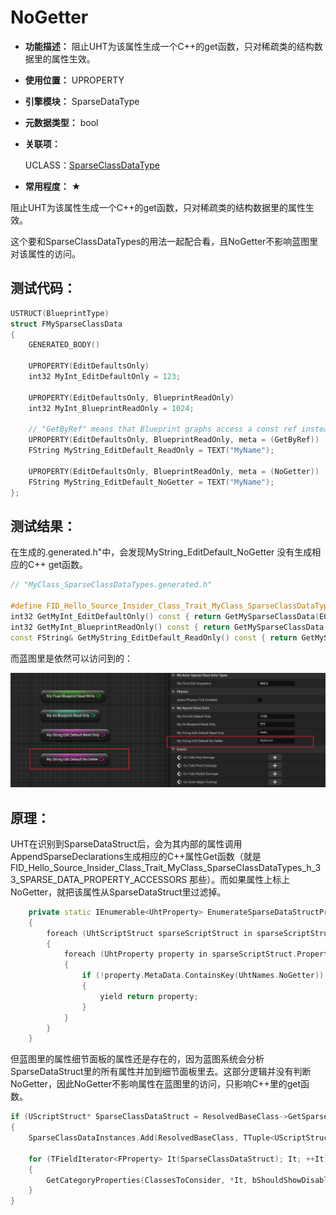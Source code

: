 ﻿# NoGetter

- **功能描述：** 阻止UHT为该属性生成一个C++的get函数，只对稀疏类的结构数据里的属性生效。

- **使用位置：** UPROPERTY

- **引擎模块：** SparseDataType

- **元数据类型：** bool

- **关联项：**

  UCLASS：[SparseClassDataType ](#Specifier_UCLASS_Blueprint_SparseClassDataType)

- **常用程度：** ★

阻止UHT为该属性生成一个C++的get函数，只对稀疏类的结构数据里的属性生效。

这个要和SparseClassDataTypes的用法一起配合看，且NoGetter不影响蓝图里对该属性的访问。

## 测试代码：

```cpp
USTRUCT(BlueprintType)
struct FMySparseClassData
{
	GENERATED_BODY()

	UPROPERTY(EditDefaultsOnly)
	int32 MyInt_EditDefaultOnly = 123;

	UPROPERTY(EditDefaultsOnly, BlueprintReadOnly)
	int32 MyInt_BlueprintReadOnly = 1024;

	// "GetByRef" means that Blueprint graphs access a const ref instead of a copy.
	UPROPERTY(EditDefaultsOnly, BlueprintReadOnly, meta = (GetByRef))
	FString MyString_EditDefault_ReadOnly = TEXT("MyName");

	UPROPERTY(EditDefaultsOnly, BlueprintReadOnly, meta = (NoGetter))
	FString MyString_EditDefault_NoGetter = TEXT("MyName");
};
```

## 测试结果：

在生成的.generated.h"中，会发现MyString_EditDefault_NoGetter 没有生成相应的C++ get函数。

```cpp
// "MyClass_SparseClassDataTypes.generated.h"

#define FID_Hello_Source_Insider_Class_Trait_MyClass_SparseClassDataTypes_h_33_SPARSE_DATA_PROPERTY_ACCESSORS \
int32 GetMyInt_EditDefaultOnly() const { return GetMySparseClassData(EGetSparseClassDataMethod::ArchetypeIfNull)->MyInt_EditDefaultOnly; } \
int32 GetMyInt_BlueprintReadOnly() const { return GetMySparseClassData(EGetSparseClassDataMethod::ArchetypeIfNull)->MyInt_BlueprintReadOnly; } \
const FString& GetMyString_EditDefault_ReadOnly() const { return GetMySparseClassData(EGetSparseClassDataMethod::ArchetypeIfNull)->MyString_EditDefault_ReadOnly; }
```

而蓝图里是依然可以访问到的：

![Untitled](Meta_SparseDataType_NoGetter_Untitled.png)

## 原理：

UHT在识别到SparseDataStruct后，会为其内部的属性调用AppendSparseDeclarations生成相应的C++属性Get函数（就是FID_Hello_Source_Insider_Class_Trait_MyClass_SparseClassDataTypes_h_33_SPARSE_DATA_PROPERTY_ACCESSORS 那些）。而如果属性上标上NoGetter，就把该属性从SparseDataStruct里过滤掉。

```cpp
	private static IEnumerable<UhtProperty> EnumerateSparseDataStructProperties(IEnumerable<UhtScriptStruct> sparseScriptStructs)
	{
		foreach (UhtScriptStruct sparseScriptStruct in sparseScriptStructs)
		{
			foreach (UhtProperty property in sparseScriptStruct.Properties)
			{
				if (!property.MetaData.ContainsKey(UhtNames.NoGetter))
				{
					yield return property;
				}
			}
		}
	}
```

但蓝图里的属性细节面板的属性还是存在的，因为蓝图系统会分析SparseDataStruct里的所有属性并加到细节面板里去。这部分逻辑并没有判断NoGetter，因此NoGetter不影响属性在蓝图里的访问，只影响C++里的get函数。

```cpp
if (UScriptStruct* SparseClassDataStruct = ResolvedBaseClass->GetSparseClassDataStruct())
{
	SparseClassDataInstances.Add(ResolvedBaseClass, TTuple<UScriptStruct*, void*>(SparseClassDataStruct, ResolvedBaseClass->GetOrCreateSparseClassData()));

	for (TFieldIterator<FProperty> It(SparseClassDataStruct); It; ++It)
	{
		GetCategoryProperties(ClassesToConsider, *It, bShouldShowDisableEditOnInstance, bShouldShowHiddenProperties, CategoriesFromBlueprints, CategoriesFromProperties, SortedCategories);
	}
}

```